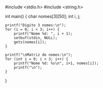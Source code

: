 #include <stdio.h>
#include <string.h>

int main() {
    char nomes[3][50];
    int i, j;
    
    printf("Digite 3 nomes:\n");
    for (i = 0; i < 3; i++) {
        printf("Nome %d: ", i + 1);
        setbuf(stdin, NULL);
        gets(nomes[i]);
    }

    printf("\nMatriz de nomes:\n");
    for (int i = 0; i < 3; i++) {
        printf("Nome %d: %s\n", i+1, nomes[i]);
        printf("\n");
    }
}
